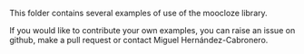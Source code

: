 This folder contains several examples of use of the moocloze library.

If you would like to contribute your own examples, you can raise an issue on github, make a pull request or contact Miguel Hernández-Cabronero.
